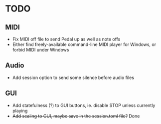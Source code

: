 # TODO

## MIDI
* Fix MIDI off file to send Pedal up as well as note offs
* Either find freely-available command-line MIDI player for Windows, or forbid MIDI under Windows

## Audio
* Add session option to send some silence before audio files

## GUI
* Add statefulness (?) to GUI buttons, ie. disable STOP unless currently playing
* ~~Add scaling to GUI, maybe save in the session.toml file?~~ Done

